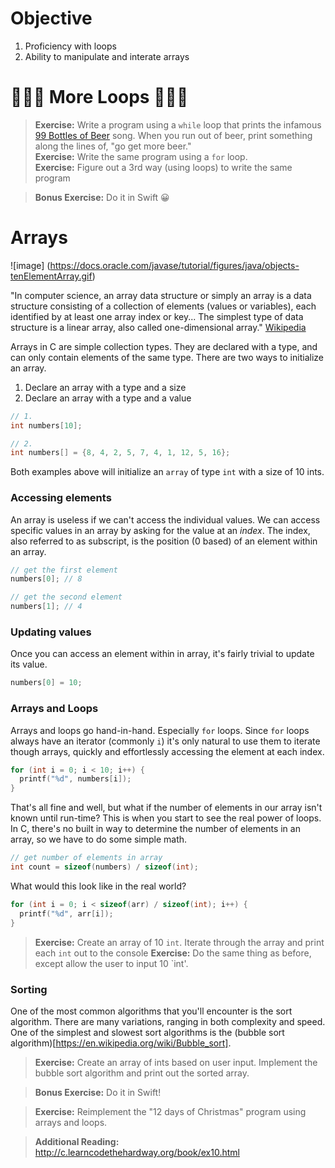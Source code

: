# Objective
1. Proficiency with loops  
2. Ability to manipulate and interate arrays

# 🎉🎉🎉 More Loops 🎉🎉🎉

> **Exercise:** Write a program using a `while` loop that prints the infamous [99 Bottles of Beer](https://en.wikipedia.org/wiki/99_Bottles_of_Beer) song. When you run out of beer, print something along the lines of, "go get more beer."  
> **Exercise:** Write the same program using a `for` loop.   
> **Exercise:** Figure out a 3rd way (using loops) to write the same program

> **Bonus Exercise:** Do it in Swift 😀

# Arrays

![image]
(https://docs.oracle.com/javase/tutorial/figures/java/objects-tenElementArray.gif)

"In computer science, an array data structure or simply an array is a data structure consisting of a collection of elements (values or variables), each identified by at least one array index or key... The simplest type of data structure is a linear array, also called one-dimensional array." [Wikipedia](https://en.wikipedia.org/wiki/Array_data_structure)

Arrays in C are simple collection types. They are declared with a type, and can only contain elements of the same type.
There are two ways to initialize an array.

1. Declare an array with a type and a size
2. Declare an array with a type and a value

```c
// 1. 
int numbers[10];

// 2.
int numbers[] = {8, 4, 2, 5, 7, 4, 1, 12, 5, 16};
```

Both examples above will initialize an `array` of type `int` with a size of 10 ints. 

### Accessing elements 
An array is useless if we can't access the individual values. We can access specific values in an array by asking for the value at an *index*. The index, also referred to as subscript, is the position (0 based) of an element within an array.

```c
// get the first element 
numbers[0]; // 8

// get the second element
numbers[1]; // 4
```

### Updating values
Once you can access an element within in array, it's fairly trivial to update its value.

```c
numbers[0] = 10;
```

### Arrays and Loops
Arrays and loops go hand-in-hand. Especially `for` loops. Since `for` loops always have an iterator (commonly `i`) it's only natural to use them to iterate though arrays, quickly and effortlessly accessing the element at each index.

```c
for (int i = 0; i < 10; i++) {
  printf("%d", numbers[i]);
}
```

That's all fine and well, but what if the number of elements in our array isn't known until run-time? This is when you start to see the real power of loops.
In C, there's no built in way to determine the number of elements in an array, so we have to do some simple math.

```c
// get number of elements in array
int count = sizeof(numbers) / sizeof(int);
```

What would this look like in the real world?

```c
for (int i = 0; i < sizeof(arr) / sizeof(int); i++) {
  printf("%d", arr[i]);
}
```
> **Exercise:** Create an array of 10 `int`. Iterate through the array and print each `int` out to the console
> **Exercise:** Do the same thing as before, except allow the user to input 10 `int'.

### Sorting 

One of the most common algorithms that you'll encounter is the sort algorithm. There are many variations, ranging in both complexity and speed. One of the simplest and slowest sort algorithms is the (bubble sort algorithm)[https://en.wikipedia.org/wiki/Bubble_sort]. 

> **Exercise:** Create an array of ints based on user input. Implement the bubble sort algorithm and print out the sorted array.

> **Bonus Exercise:** Do it in Swift!

> **Exercise:** Reimplement the "12 days of Christmas" program using arrays and loops.

> **Additional Reading:** http://c.learncodethehardway.org/book/ex10.html
